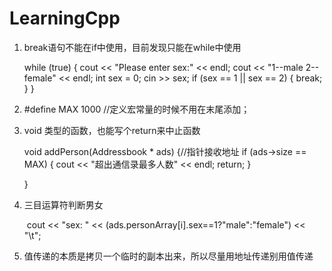 # LearningCpp

1. break语句不能在if中使用，目前发现只能在while中使用

   	while (true) {
      		cout << "Please enter sex:" << endl;
      		cout << "1--male       2--female" << endl;
      		int sex = 0;
      		cin >> sex;
      		if (sex == 1 || sex == 2) {
      			break;
      		}
      	}

2. #define MAX 1000 //定义宏常量的时候不用在末尾添加；

3. void 类型的函数，也能写个return来中止函数

   void addPerson(Addressbook * ads) {//指针接收地址
   	if (ads->size == MAX) {
   		cout << "超出通信录最多人数" << endl;
   		return;
   	}
   
   }

4. 三目运算符判断男女

   ​			cout << "sex: " << (ads.personArray[i].sex==1?"male":"female") << "\t";
   
5. 值传递的本质是拷贝一个临时的副本出来，所以尽量用地址传递别用值传递